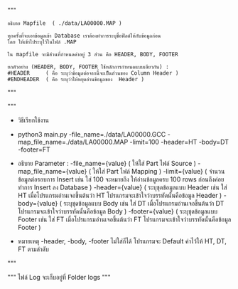 
"""
    
    อธิบาย Mapfile  ( ./data/LA00000.MAP )

    ทุกครั้งที่จะเอาข้อมูลเข้า Database เราต้องทำการระบุชื่อฟิลด์ให้กับข้อมูลก่อน
    โดย ให้เข้าไประบุไว้ในไฟล์ .MAP

    ใน mapfile จะมีส่วนที่กำหนดค่าอยู่ 3 ส่วน คือ HEADER, BODY, FOOTER
    
    ยกตัวอย่าง (HEADER, BODY, FOOTER ใช้หลักการกำหนดแบบเดียวกัน) :
    #HEADER     ( คือ ระบุว่าข้อมูลต่อจากนี้จะเป็นส่วนของ Column Header )
    #ENDHEADER  ( คือ ระบุว่าให้หยุดอ่านข้อมูลของ  Header )

"""

""" 

* วิธีเรียกใช้งาน
 - python3 main.py -file_name=./data/LA00000.GCC -map_file_name=./data/LA00000.MAP -limit=100 -header=HT -body=DT -footer=FT
 
* อธิบาย Parameter :
 -file_name={value}        ( ให้ใส่ Part ไฟล์ Source )
 -map_file_name={value}    ( ให้ใส่ Part ไฟล์ Mapping  )
 -limit={value}            ( จำนวนข้อมูลต่อรอบการ Insert เช่น ใส่ 100 จะหมายถึง ให้อ่านข้อมูลครบ 100 rows ก่อนถึงค่อยทำการ Insert ลง Database  )
 -header={value}           ( ระบุชุดข้อมูลแบบ Header เช่น ใส่ HT เมื่อโปรแกรมอ่านเจอขึ้นต้นว่า HT โปรแกรมจะเข้าใจว่าบรรทัดนั้นคือข้อมูล Header  )
 -body={value}             ( ระบุชุดข้อมูลแบบ Body   เช่น ใส่ DT เมื่อโปรแกรมอ่านเจอขึ้นต้นว่า DT โปรแกรมจะเข้าใจว่าบรรทัดนั้นคือข้อมูล Body  )
 -footer={value}           ( ระบุชุดข้อมูลแบบ Footer เช่น ใส่ FT เมื่อโปรแกรมอ่านเจอขึ้นต้นว่า FT โปรแกรมจะเข้าใจว่าบรรทัดนั้นคือข้อมูล Footer  )

* หมายเหตุ -header, -body, -footer ไม่ใส่ก็ได้ โปรแกรมจะ Default ค่าไว้ให้ HT, DT, FT ตามลำดับ

"""

"""
 ไฟล์ Log จะเก็บอยู่ที่ Folder logs
"""